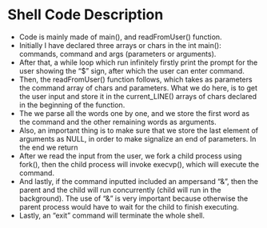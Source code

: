 # Shell Code Description

* Code is mainly made of main(), and readFromUser() function.
* Initially I have declared three arrays or chars in the int main(): commands, command and args (parameters or arguments).
* After that, a while loop which run  infinitely firstly print the prompt for the user showing the “$” sign, after which the user can enter command. 
* Then, the readFromUser() function follows, which takes as parameters the command array of chars and parameters. What we do here, is to get the user input and store it in the current_LINE() arrays of chars declared in the beginning of the function.
* The we parse all the words one by one, and we store the first word as the command and the other remaining words as arguments.
* Also, an important thing is to make sure that we store the last element of arguments as NULL, in order to make signalize an end of parameters. In the end we return 
* After we read the input from the user, we fork a child process using fork(), then the child process will invoke execvp(), which will execute the command.
* And lastly, if the command inputted included an ampersand “&”, then the parent and the child will run concurrently (child will run in the background). The use of “&” is very important because otherwise the parent process would have to wait for the child to finish executing.
* Lastly, an “exit” command will terminate the whole shell.
